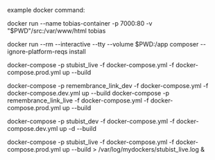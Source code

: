 example docker command:

docker run --name tobias-container -p 7000:80 -v "$PWD"/src:/var/www/html tobias



docker run --rm --interactive --tty     --volume $PWD:/app     composer --ignore-platform-reqs install




docker-compose -p stubist_live -f docker-compose.yml -f docker-compose.prod.yml  up --build

docker-compose -p remembrance_link_dev -f docker-compose.yml -f docker-compose.dev.yml  up --build
docker-compose -p remembrance_link_live -f docker-compose.yml -f docker-compose.prod.yml  up --build

docker-compose -p stubist_dev -f docker-compose.yml -f docker-compose.dev.yml  up -d --build



docker-compose -p stubist_live -f docker-compose.yml -f docker-compose.prod.yml  up --build > /var/log/mydockers/stubist_live.log &